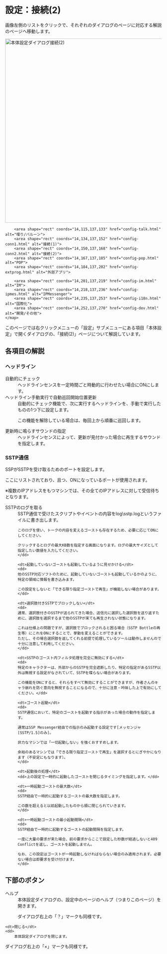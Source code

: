 # 設定：接続(2)

画像左側のリストを<span class="Doing">クリック</span>で、それぞれのダイアログのページに対応する解説のページへ移動します。

<img src="image/config-conn2/0.png" usemap="#configdialog" width="557" height="590" alt="本体設定ダイアログ接続(2)" />
	<map name="configdialog" id="configdialog">
		<area shape="rect" coords="14,31,137,46" href="config-ippan.html" alt="一般">
		<area shape="rect" coords="14,47,137,66" href="config-ghost.html" alt="ゴースト(1)">
		<area shape="rect" coords="14,66,137,82" href="config-ghost2.html" alt="ゴースト(2)">
		<area shape="rect" coords="14,82,137,98" href="config-folder.html" alt="フォルダ">
		<area shape="rect" coords="14,98,137,114" href="config-disp.html" alt="表示">

		<area shape="rect" coords="14,115,137,133" href="config-talk.html" alt="喋り/バルーン">
		<area shape="rect" coords="14,134,137,152" href="config-conn1.html" alt="接続(1)">
		<area shape="rect" coords="14,150,137,168" href="config-conn2.html" alt="接続(2)">
		<area shape="rect" coords="14,167,137,185" href="config-pop.html" alt="POP">
		<area shape="rect" coords="14,184,137,202" href="config-extprog.html" alt="外部アプリ">

		<area shape="rect" coords="14,201,137,219" href="config-im.html" alt="IM">
		<area shape="rect" coords="14,218,137,236" href="config-ipmes.html" alt="IPMessenger">
		<area shape="rect" coords="14,235,137,253" href="config-i18n.html" alt="国際化">
		<area shape="rect" coords="14,252,137,270" href="config-dev.html" alt="開発/その他">
	</map>

このページでは右クリックメニューの「設定」サブメニューにある項目「本体設定」で開くダイアログの、「接続(2)」ページについて解説しています。

## 各項目の解説

### ヘッドライン

<dl>
   <dt>自動的にチェック</dt>   
   <dd>ヘッドラインセンスを一定時間ごと時動的に行わせたい場合にONにします。　　</dd>

   <dt>ヘッドライン手動実行で自動巡回開始位置更新</dt>   
   <dd>自動的にチェック機能で、次に実行するヘッドラインを、手動で実行したものの1つ下に設定します。

   この機能を解除している場合は、毎回上から順番に巡回します。</dd>

   <dt>更新時に鳴らすサウンドの指定</dt>
   <dd>ヘッドラインセンスによって、更新が見付かった場合に再生するサウンドを指定します。　</dd>
</dl>

### SSTP通信

SSPがSSTPを受け取るためのポートを設定します。

ここにリストされており、且つ、ONになっているポートが使用されます。

※複数のIPアドレスをもつマシンでは、その全てのIPアドレスに対して受信待ちとなります。

<dl>
	<dt>SSTPのログを取る</dt>
	<dd>
	SSTP通信で受けたスクリプトやイベントの内容をlog\sstp.logというファイルに書き出します。

	このログを使い、トークの内容を変えるゴーストも存在するため、必要に応じてONにしてください。

	クリックするとログの最大KB数を指定する画面になります。ログの最大サイズとして指定したい数値を入力してください。
	</dd>

	<dt>起動していないゴーストも起動しているように見せかける</dt>
	<dd>
	他のSSTP対応ソフトのために、起動していないゴーストも起動しているかのように、特定の領域に情報を書き込みます。

	この設定をしないと「できる限り指定ゴーストで再生」が機能しない場合があります。
	</dd>

	<dt>選択肢付きSSTPでブロックしない</dt>
	<dd>
	通常、選択肢付きのSSTPが送られてきた場合、送信元に選択した選択肢を送り返すために、選択肢を選択するまで他のSSTPが来ても再生されない状態になります。

	これは仕様上の問題ですが、選択肢でブロックされると困る場合（SSTP Bottleの再生等）にこれをONにすることで、挙動を変えることができます。
	ただし、その場合選択肢を返してくれる前提で処理しているツールは動作しませんので十分に注意して利用してください。
	</dd>

	<dt>SSTPのゴースト内フィルタ処理を完全に無効にする</dt>
	<dd>
	特定のキャラクターは、外部からのSSTPを完全遮断したり、特定の指定があるSSTP以外は無視する設定がなされていて、SSTPを喋らない場合があります。

	この機能をONにすると、それらをすべて無効にすることができますが、作者さんのキャラ崩れを防ぐ意向を無視することになるので、十分に注意・吟味した上で有効にしてください。</dd>

	<dt>ゴースト起動</dt>
	<dd>
	SSTP通信において、特定のゴーストを起動する指示があった場合の動作を指定します。

	通常はSSP Messenger経由での指示のみ起動する設定です[メッセンジャ[SSTP/1.5]のみ]。

	非力なマシンでは「一切起動しない」を強くおすすめします。

	余裕のあるマシンでは「できる限り指定ゴーストで再生」を選択するとにぎやかになります（不安定にもなります）。
	</dd>

	<dt>起動後の処理</dt>
	<dd>上の設定で一時的に起動したゴーストを閉じるタイミングを指定します。</dd>

	<dt>一時起動ゴーストの最大数</dt>
	<dd>
	SSTP経由で一時的に起動するゴーストの最大数を指定します。

	この数を超えると以前起動したものから順に閉じられていきます。
	</dd>

	<dt>一時起動ゴーストの最小起動間隔</dt>
	<dd>
	SSTP経由で一時的に起動するゴーストの起動間隔を指定します。

	一度に大量の要求が来た場合、前の要求からここで設定した秒数が経過しないと409 Conflictを返し、ゴーストを起動しません。

	なお、この設定はゴーストが一時起動しなければならない場合のみ適用されます。必要ない場合は即要求を受け付けます。
	</dd>
</dl>

## 下部のボタン

<dl>
	<dt>ヘルプ</dt>
	<dd>
		本体設定ダイアログの、設定中のページのヘルプ（つまりこのページ）を開きます。

ダイアログ右上の「？」マークも同様です。
	</dd>

	<dt>閉じる</dt>
	<dd>
		本体設定ダイアログを閉じます。

ダイアログ右上の「×」マークも同様です。
	</dd>
</dl>
